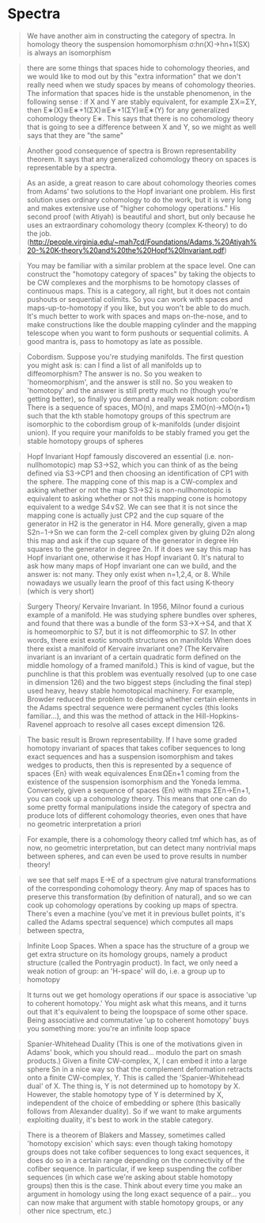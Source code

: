 # Spectra

> We have another aim in constructing the category of spectra. In homology theory the suspension homomorphism σ:hn(X)→hn+1(SX) is always an isomorphism

> there are some things that spaces hide to cohomology theories, and we would like to mod out by this "extra information" that we don't really need when we study spaces by means of cohomology theories. The information that spaces hide is the unstable phenomenon, in the following sense : if X and Y are stably equivalent, for example ΣX≃ΣY, then E∗(X)≅E∗+1(ΣX)≅E∗+1(ΣY)≅E∗(Y) for any generalized cohomology theory E∗. This says that there is no cohomology theory that is going to see a difference between X and Y, so we might as well says that they are "the same"

> Another good consequence of spectra is Brown representability theorem. It says that any generalized cohomology theory on spaces is representable by a spectra. 

> As an aside, a great reason to care about cohomology theories comes from Adams' two solutions to the Hopf invariant one problem. His first solution uses ordinary cohomology to do the work, but it is very long and makes extensive use of "higher cohomology operations." His second proof (with Atiyah) is beautiful and short, but only because he uses an extraordinary cohomology theory (complex K-theory) to do the job. (http://people.virginia.edu/~mah7cd/Foundations/Adams,%20Atiyah%20-%20K-theory%20and%20the%20Hopf%20Invariant.pdf)

> You may be familiar with a similar problem at the space level. One can construct the "homotopy category of spaces" by taking the objects to be CW complexes and the morphisms to be homotopy classes of continuous maps. This is a category, all right, but it does not contain pushouts or sequential colimits. So you can work with spaces and maps-up-to-homotopy if you like, but you won't be able to do much. It's much better to work with spaces and maps on-the-nose, and to make constructions like the double mapping cylinder and the mapping telescope when you want to form pushouts or sequential colimits. A good mantra is, pass to homotopy as late as possible.

> Cobordism. Suppose you're studying manifolds. The first question you might ask is: can I find a list of all manifolds up to diffeomorphism? The answer is no. So you weaken to 'homeomorphism', and the answer is still no. So you weaken to 'homotopy' and the answer is still pretty much no (though you're getting better), so finally you demand a really weak notion: cobordism
> There is a sequence of spaces, MO(n), and maps ΣMO(n)→MO(n+1) such that the kth stable homotopy groups of this spectrum are isomorphic to the cobordism group of k-manifolds (under disjoint union).  If you require your manifolds to be stably framed you get the stable homotopy groups of spheres

> Hopf Invariant Hopf famously discovered an essential (i.e. non-nullhomotopic) map S3→S2, which you can think of as the being defined via S3→CP1 and then choosing an identification of CP1 with the sphere. The mapping cone of this map is a CW-complex and asking whether or not the map S3→S2 is non-nullhomotopic is equivalent to asking whether or not this mapping cone is homotopy equivalent to a wedge S4∨S2. We can see that it is not since the mapping cone is actually just CP2 and the cup square of the generator in H2 is the generator in H4. More generally, given a map S2n−1→Sn we can form the 2-cell complex given by gluing D2n along this map and ask if the cup square of the generator in degree Hn squares to the generator in degree 2n. If it does we say this map has Hopf invariant one, otherwise it has Hopf invariant 0. It's natural to ask how many maps of Hopf invariant one can we build, and the answer is: not many. They only exist when n=1,2,4, or 8. While nowadays we usually learn the proof of this fact using K-theory (which is very short)

> Surgery Theory/ Kervaire Invariant. In 1956, Milnor found a curious example of a manifold. He was studying sphere bundles over spheres, and found that there was a bundle of the form S3→X→S4, and that X is homeomorphic to S7, but it is not diffeomorphic to S7. In other words, there exist exotic smooth structures on manifolds
> When does there exist a manifold of Kervaire invariant one? (The Kervaire invariant is an invariant of a certain quadratic form defined on the middle homology of a framed manifold.) This is kind of vague, but the punchline is that this problem was eventually resolved (up to one case in dimension 126) and the two biggest steps (including the final step) used heavy, heavy stable homotopical machinery. For example, Browder reduced the problem to deciding whether certain elements in the Adams spectral sequence were permanent cycles (this looks familiar...), and this was the method of attack in the Hill-Hopkins-Ravenel approach to resolve all cases except dimension 126.

> The basic result is Brown representability. If I have some graded homotopy invariant of spaces that takes cofiber sequences to long exact sequences and has a suspension isomorphism and takes wedges to products, then this is represented by a sequence of spaces {En} with weak equivalences En≅ΩEn+1 coming from the existence of the suspension isomorphism and the Yoneda lemma. Conversely, given a sequence of spaces {En} with maps ΣEn→En+1, you can cook up a cohomology theory. This means that one can do some pretty formal manipulations inside the category of spectra and produce lots of different cohomology theories, even ones that have no geometric interpretation a priori

> For example, there is a cohomology theory called tmf which has, as of now, no geometric interpretation, but can detect many nontrivial maps between spheres, and can even be used to prove results in number theory!

> we see that self maps E→E of a spectrum give natural transformations of the corresponding cohomology theory. Any map of spaces has to preserve this transformation (by definition of natural), and so we can cook up cohomology operations by cooking up maps of spectra. There's even a machine (you've met it in previous bullet points, it's called the Adams spectral sequence) which computes all maps between spectra,

> Infinite Loop Spaces. When a space has the structure of a group we get extra structure on its homology groups, namely a product structure (called the Pontryagin product). In fact, we only need a weak notion of group: an 'H-space' will do, i.e. a group up to homotopy

> It turns out we get homology operations if our space is associative 'up to coherent homotopy.' You might ask what this means, and it turns out that it's equivalent to being the loopspace of some other space. Being associative and commutative 'up to coherent homotopy' buys you something more: you're an infinite loop space

> Spanier-Whitehead Duality (This is one of the motivations given in Adams' book, which you should read... modulo the part on smash products.) Given a finite CW-complex, X, I can embed it into a large sphere Sn in a nice way so that the complement deformation retracts onto a finite CW-complex, Y. This is called the 'Spanier-Whitehead dual' of X. The thing is, Y is not determined up to homotopy by X. However, the stable homotopy type of Y is determined by X, independent of the choice of embedding or sphere (this basically follows from Alexander duality). So if we want to make arguments exploiting duality, it's best to work in the stable category.

> There is a theorem of Blakers and Massey, sometimes called 'homotopy excision' which says: even though taking homotopy groups does not take cofiber sequences to long exact sequences, it does do so in a certain range depending on the connectivity of the cofiber sequence. In particular, if we keep suspending the cofiber sequences (in which case we're asking about stable homotopy groups) then this is the case. Think about every time you make an argument in homology using the long exact sequence of a pair... you can now make that argument with stable homotopy groups, or any other nice spectrum, etc.)